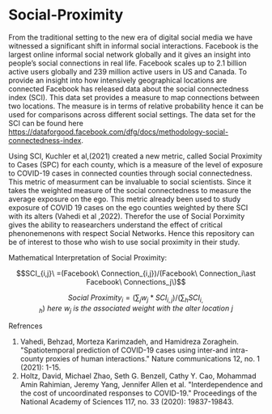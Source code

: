 
# Social-Proximity

From the traditional setting to the new era of digital social media we have witnessed a significant shift in informal social interactions. Facebook is the
largest online informal social network globally and it gives an insight into people’s social connections in real life. Facebook scales up to 2.1 billion active users
globally and 239 million active users in US and Canada. To provide an insight into how intensively geographical locations are connected Facebook has released
data about the social connectedness index (SCI). This data set provides a measure to map connections between two locations. The measure is in terms of
relative probability hence it can be used for comparisons across different social settings. The data set for the SCI can be found here https://dataforgood.facebook.com/dfg/docs/methodology-social-connectedness-index. 

Using SCI, Kuchler et al,(2021) created a new metric, called Social Proximity to Cases (SPC) for each county, which is a measure of the level of exposure to COVID-19 cases in connected counties through social connectedness. This metric of measurment can be invaluable to social scientists. Since it takes the weighted measure of the social connectedness to measure the average exposure on the ego. This metric already been used to study exposure of COVID 19 cases on the ego counties weighted by there SCI with its alters (Vahedi et al ,2022). Therefor the use of Social Porximity gives the ability to reasearchers understand the effect of critical phenonemenons with respect Social Networks. Hence this repository can be of interest to those who wish to use social proximity in their study.


Mathematical Interpretation of Social Proximity:

$$SCI_{i,j}\ =(Facebook\ Connection_{i,j})/(Facebook\ Connection_i\ast Facebook\ Connections_j\)$$

$$Social\ Proximity_i=(∑_j w_{j} *SCI_{i,j} )/(∑_h SCI_{i,h})\ here\ w_{j}\ is\ the\ associated\ weight\ with\ the\ alter\ location\ j $$



Refrences
1) Vahedi, Behzad, Morteza Karimzadeh, and Hamidreza Zoraghein. "Spatiotemporal prediction of COVID-19 cases using inter-and intra-county proxies of human interactions." Nature communications 12, no. 1 (2021): 1-15.
2) Holtz, David, Michael Zhao, Seth G. Benzell, Cathy Y. Cao, Mohammad Amin Rahimian, Jeremy Yang, Jennifer Allen et al. "Interdependence and the cost of uncoordinated responses to COVID-19." Proceedings of the National Academy of Sciences 117, no. 33 (2020): 19837-19843.
